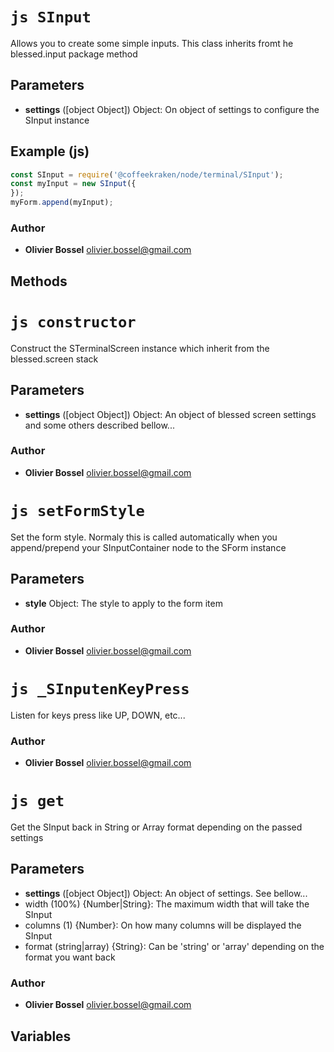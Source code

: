 


<!-- @namespace    sugar.node.terminal -->

# ```js SInput ```


Allows you to create some simple inputs.
This class inherits fromt he blessed.input package method

## Parameters

- **settings** ([object Object]) Object: On object of settings to configure the SInput instance



## Example (js)

```js
const SInput = require('@coffeekraken/node/terminal/SInput');
const myInput = new SInput({
});
myForm.append(myInput);
```


### Author
- **Olivier Bossel** <a href="mailto:olivier.bossel@gmail.com">olivier.bossel@gmail.com</a> 


## Methods




# ```js constructor ```


Construct the STerminalScreen instance which inherit from the blessed.screen stack

## Parameters

- **settings** ([object Object]) Object: An object of blessed screen settings and some others described bellow...




### Author
- **Olivier Bossel** <a href="mailto:olivier.bossel@gmail.com">olivier.bossel@gmail.com</a> 





# ```js setFormStyle ```


Set the form style. Normaly this is called automatically when you append/prepend your SInputContainer node to the SForm instance

## Parameters

- **style**  Object: The style to apply to the form item




### Author
- **Olivier Bossel** <a href="mailto:olivier.bossel@gmail.com">olivier.bossel@gmail.com</a> 





# ```js _SInputenKeyPress ```


Listen for keys press like UP, DOWN, etc...




### Author
- **Olivier Bossel** <a href="mailto:olivier.bossel@gmail.com">olivier.bossel@gmail.com</a> 





# ```js get ```


Get the SInput back in String or Array format depending on the passed settings

## Parameters

- **settings** ([object Object]) Object: An object of settings. See bellow...
- width (100%) {Number|String}: The maximum width that will take the SInput
- columns (1) {Number}: On how many columns will be displayed the SInput
- format (string|array) {String}: Can be 'string' or 'array' depending on the format you want back




### Author
- **Olivier Bossel** <a href="mailto:olivier.bossel@gmail.com">olivier.bossel@gmail.com</a> 


## Variables



